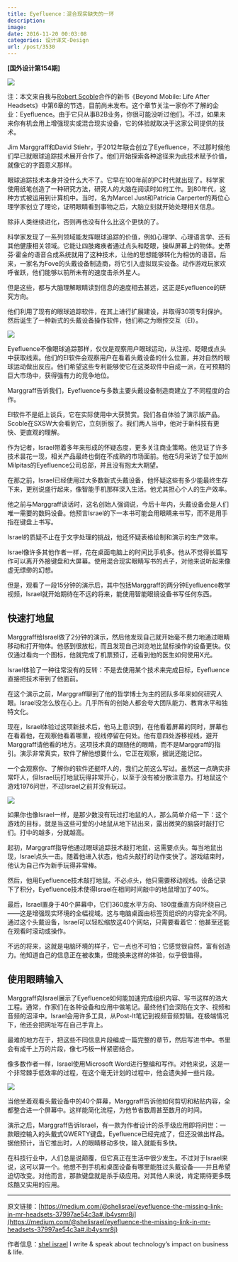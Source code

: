 ```yaml
---
title: Eyefluence：混合现实缺失的一环
description: 
image: 
date: 2016-11-20 00:03:08
categories: 设计译文-Design
url: /post/3530
---
```


**[国外设计第154期]**

![](https://cdn.victor42.work/posts/2016-11/11-15/0-YpnyyrIb-nH8-U8h.jpg)

注：本文来自我与[Robert Scoble](https://www.facebook.com/RobertScoble?fref=ts)合作的新书《Beyond Mobile: Life After Headsets》中第6章的节选，目前尚未发布。这个章节关注一家你不了解的企业：Eyefluence。由于它只从事B2B业务，你很可能没听过他们。不过，如果未来你有机会用上增强现实或混合现实设备，它的体验就取决于这家公司提供的技术。

Jim Marggraff和David Stiehr，于2012年联合创立了Eyefluence，不过那时候他们早已就眼球追踪技术展开合作了。他们开始探索各种途径来为此技术赋予价值，就像它的字面意义那样。

眼球追踪技术本身并没什么大不了。它早在100年前的PC时代就出现了。科学家使用纸笔创造了一种研究方法，研究人的大脑在阅读时如何工作。到80年代，这种方式被运用到计算机中。当时，名为Marcel Just和Patricia Carperter的两位心理学家创立了理论，证明眼睛看到事物之后，大脑立刻就开始处理相关信息。

除非人类继续进化，否则再也没有什么比这个更快的了。

科学家发现了一系列领域能发挥眼球追踪的价值，例如心理学、心理语言学、还有其他健康相关领域。它能让四肢瘫痪者通过点头和眨眼，操纵屏幕上的物体。史蒂芬·霍金的语音合成系统就用了这种技术，让他的思想能够转化为相仿的语音。后来，一家名为Fove的头戴设备制造商，将它引入虚拟现实设备。动作游戏玩家欢呼雀跃，他们能够以前所未有的速度击杀外星人。

但是这些，都与大脑理解眼睛读到信息的速度相去甚远，这正是Eyefluence的研究方向。

他们利用了现有的眼球追踪软件，在其上进行扩展建设，并取得30项专利保护。然后诞生了一种新式的头戴设备操作软件，他们称之为眼控交互（EI）。

![](https://cdn.victor42.work/posts/2016-11/11-15/0-Pk-WwqOuxT0uGKTJ.jpg)

Eyefluence不像眼球追踪那样，仅仅是观察用户眼球运动，从注视、眨眼或点头中获取线索。他们的EI软件会观察用户在看着头戴设备的什么位置，并对自然的眼球运动做出反应。他们希望这些专利能够使它在这类软件中自成一派，在可预期的巨大市场中，获得强有力的竞争地位。

Marggraff告诉我们，Eyefluence与多数主要头戴设备制造商建立了不同程度的合作。

EI软件不是纸上谈兵，它在实际使用中大获赞赏。我们各自体验了演示版产品。Scoble在SXSW大会看到它，立刻折服了。我们两人当中，他对于新科技有更快、更直观的理解。

作为记者，Israel带着多年来形成的怀疑态度，更多关注商业策略。他见证了许多技术昙花一现，相关产品最终也倒在不成熟的市场面前。他在5月采访了位于加州Milpitas的Eyefluence公司总部，并且没有抱太大期望。

在那之前，Israel已经使用过大多数新式头戴设备，他怀疑这些有多少能最终生存下来，更别说盛行起来，像智能手机那样深入生活。他尤其担心个人的生产效率。

他之前与Marggraff谈话时，这名创始人强调说，今后十年内，头戴设备会是人们唯一需要的数码设备。他预言Israel的下一本书可能会用眼睛来书写，而不是用手指在键盘上书写。

Israel的质疑不止在于文字处理的挑战，他还怀疑表格绘制和演示的生产效率。

Israel像许多其他作者一样，花在桌面电脑上的时间比手机多。他从不觉得长篇写作可以离开外接键盘和大屏幕。使用混合现实眼睛写书的点子，对他来说听起来像虚无缥缈的幻想。

但是，观看了一段15分钟的演示后，其中包括Marggraff的两分钟Eyefluence教学视频，Israel就开始期待在不远的将来，能使用智能眼镜设备书写任何东西。

## 快速打地鼠

Marggraff给Israel做了2分钟的演示，然后他发现自己就开始毫不费力地通过眼睛移动和打开物体。他感到很放松，而且发现自己浏览地比鼠标操作的设备更快。仅仅通过看向一个图标，他就完成了机票预订，还看到他的医生如何使用X光。

Israel体验了一种往常没有的反转：不是去使用某个技术来完成目标，Eyefluence直接把技术带到了他面前。

在这个演示之前，Marggraff聊到了他的哲学博士为主的团队多年来如何研究人眼。Israel没怎么放在心上。几乎所有的创始人都会夸大团队能力、教育水平和独特文化。

现在，Israel体验过这项新技术后，他马上意识到，在他看着屏幕的同时，屏幕也在看着他，在观察他看着哪里，视线停留在何处。他有意四处游移视线，避开Marggraff请他看的地方。这项技术真的跟随他的眼睛，而不是Marggraff的指引。演示非常真实，软件了解他想要什么，它正在观察，据说还能记忆。

一个会观察你、了解你的软件还挺吓人的，我们之前这么写过。虽然这一点确实非常吓人，但Israel玩打地鼠玩得非常开心，以至于没有被分散注意力。打地鼠这个游戏1976问世，不过Israel之前并没有玩过。

![](https://cdn.victor42.work/posts/2016-11/11-15/0-hL5oiPUSZXGoiTXu.jpg)

如果你也像Israel一样，是那少数没有玩过打地鼠的人，那么简单介绍一下：这个游戏的目标，就是当这些可爱的小地鼠从地下钻出来，露出微笑的脑袋时敲打它们。打中的越多，分就越高。

起初，Marggraff指导他通过眼球追踪技术敲打地鼠，这需要点头。每当地鼠出现，Israel点头一击。随着他进入状态，他点头敲打的动作变快了。游戏结束时，他认为自己作为新手玩得非常棒。

然后，他用Eyefluence技术敲打地鼠。不必点头，他只需要移动视线。设备记录下了积分，Eyefluence技术使得Israel在相同时间敲中的地鼠增加了40%。

最后，Israel置身于40个屏幕中，它们360度水平方向、180度垂直方向环绕自己——这是增强现实环境的全幅视域。这与电脑桌面由标签页组织的内容完全不同。通过这个头戴设备，Israel可以轻松缩放这40个网站，只需要看着它：他甚至还能在观看时滚动或操作。

不远的将来，这就是电脑环境的样子，它一点也不可怕；它感觉很自然，富有创造力。他知道自己的信息正在被收集，但能换来这样的体验，似乎很值得。

## 使用眼睛输入

Marggraff向Israel展示了Eyefluence如何能加速完成组织内容、写书这样的浩大工程。通常，作家们在各种设备和应用中做笔记。最终他们会深陷在文字、视频和音频的沼泽中。Israel会用许多工具，从Post-It笔记到视频音频剪辑。在极端情况下，他还会把网址写在自己手背上。

最难的地方在于，把这些不同信息片段编成一篇完整的章节，然后写进书中。书里会有成千上万的片段，像七巧板一样紧密结合。

像多数作者一样，Israel使用Microsoft Word进行整编和写作。对他来说，这是一个非常棘手低效率的过程，在这个毫无计划的过程中，他会遗失掉一些片段。

![](https://cdn.victor42.work/posts/2016-11/11-15/0-MlqE3XetAtuDMRZ-.jpg)

当他坐着观看头戴设备中的40个屏幕，Marggraff告诉他如何剪切和粘贴内容，全都整合进一个屏幕中。这样能简化流程，为他节省数周甚至数月的时间。

演示之后，Marggraff告诉Israel，有一款为作者设计的杀手级应用即将问世：一款眼控输入的头戴式QWERTY键盘。Eyefluence已经完成了，但还没做出样品。据他预计，当它推出时，人的眼睛移动多快，输入就能有多快。

在科技行业中，人们总是说颠覆，但它真正在生活中很少发生。不过对于Israel来说，这可以算一个。他想不到手机和桌面设备有哪里能胜过头戴设备——并且希望迫切改变。对他而言，那款键盘就是杀手级应用。对其他人来说，肯定期待更多既炫酷又实用的应用。

---

原文链接：[https://medium.com/@shelisrael/eyefluence-the-missing-link-in-mr-headsets-37997ae54c3a#.ib4ysmr8j](https://medium.com/@shelisrael/eyefluence-the-missing-link-in-mr-headsets-37997ae54c3a#.ib4ysmr8j)

作者信息：[shel israel](https://medium.com/@shelisrael)
I write & speak about technology’s impact on business & life.